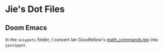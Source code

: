 # Jie's Dot Files

## Doom Emacs

In the `snippets` folder, I convert Ian Goodfellow's [math_commands.tex](https://github.com/goodfeli/dlbook_notation/blob/master/math_commands.tex) into `yasnippet`. 